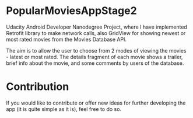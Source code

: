 # PopularMoviesAppStage2

Udacity Android Developer Nanodegree Project, where I have implemented Retrofit library to make network calls, also GridView for showing newest or most rated movies from the Movies Database API. 

The aim is to allow the user to choose from 2 modes of viewing the movies - latest or most rated.
The details fragment of each movie shows a trailer, brief info about the movie, and some comments by users of the database.

# Contribution

If you would like to contribute or offer new ideas for further developing the app (it is quite simple as it is),
feel free to do so.
